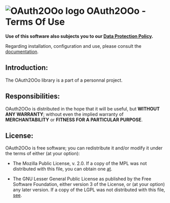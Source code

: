 # ![OAuth2OOo logo](https://prrvchr.github.io/OAuth2OOo/img/OAuth2OOo.png) OAuth2OOo - Terms Of Use

**Use of this software also subjects you to our [Data Protection Policy](https://prrvchr.github.io/OAuth2OOo/OAuth2OOo/registration/PrivacyPolicy_en).**

Regarding installation, configuration and use, please consult the [documentation](https://prrvchr.github.io/OAuth2OOo).

## Introduction:

The OAuth2OOo library is a part of a personnal project.

## Responsibilities:

OAuth2OOo is distributed in the hope that it will be useful, but **WITHOUT ANY WARRANTY**; without even the implied warranty of **MERCHANTABILITY** or **FITNESS FOR A PARTICULAR PURPOSE**.

## License:

OAuth2OOo is free software; you can redistribute it and/or modify it under the terms of either (at your option):

- The Mozilla Public License, v. 2.0. If a copy of the MPL was not distributed with this file, you can obtain one [at](http://mozilla.org/MPL/2.0/).

- The GNU Lesser General Public License as published by the Free Software Foundation, either version 3 of the License, or (at your option) any later version. If a copy of the LGPL was not distributed with this file, [see](http://www.gnu.org/licenses/).
